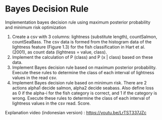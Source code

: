 # Bayes Decision Rule
Implementation bayes decision rule using maximum posterior probability and minimum risk optimization 

1. Create a csv with 3 columns: lightness (substitute length), countSalmon, countSeaBass. The csv data is formed from the histogram data of the lightness feature (Figure 1.3) for the fish classification in Hart et al. (2001), as count data (lightness = value, class).
2. Implement the calculation of P (class) and P (x | class) based on these data.
3. Implement Bayes decision rule based on maximum posterior probability. Execute these rules to determine the class of each interval of lightness values ​​in the read csv.
4. Implement Bayes decision rule based on minimum risk. There are 2 actions alpha1 decide salmon, alpha2 decide seabass. Also define loss as 0 if the alpha-i for the fish category is correct, and 1 if the category is wrong. Execute these rules to determine the class of each interval of lightness values ​​in the csv read. Score.

Explanation video (indonesian version) : https://youtu.be/LrTST337JZc
